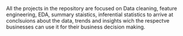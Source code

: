 All the projects in the repository are focused on Data cleaning, feature engineering, EDA, summary staistics, inferential statistics to arrive at conclsuions about the data, trends and insights wich the respectve businesses can use it for their business decision making.
